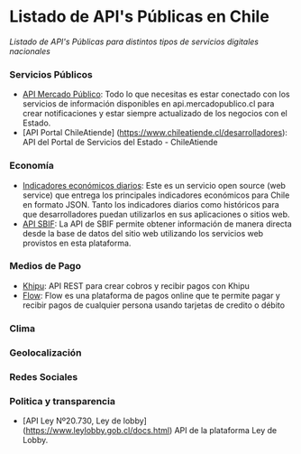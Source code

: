 # Listado de API's Públicas en Chile

*Listado de API's Públicas para distintos tipos de servicios digitales nacionales*

### Servicios Públicos

- [API Mercado Público](http://api.mercadopublico.cl/): Todo lo que necesitas es estar conectado con los servicios de información disponibles en api.mercadopublico.cl para crear notificaciones y estar siempre actualizado de los negocios con el Estado.
- [API Portal ChileAtiende] (https://www.chileatiende.cl/desarrolladores): API del Portal de Servicios del Estado - ChileAtiende


### Economía

- [Indicadores económicos diarios](http://mindicador.cl/): Este es un servicio open source (web service) que entrega los principales indicadores económicos para Chile en formato JSON. Tanto los indicadores diarios como históricos para que desarrolladores puedan utilizarlos en sus aplicaciones o sitios web.
- [API SBIF](http://api.sbif.cl/index.html): La API de SBIF permite obtener información de manera directa desde la base de datos del sitio web utilizando los servicios web provistos en esta plataforma.

### Medios de Pago

- [Khipu](https://khipu.com/page/api-para-integradores): API REST para crear cobros y recibir pagos con Khipu
- [Flow](https://www.flow.cl/apiFlow.php): Flow es una plataforma de pagos online que te permite pagar y recibir pagos de cualquier persona usando tarjetas de credito o débito

### Clima

### Geolocalización

### Redes Sociales

### Politica y transparencia 

- [API Ley Nº20.730, Ley de lobby] (https://www.leylobby.gob.cl/docs.html) API de la plataforma Ley de Lobby.


